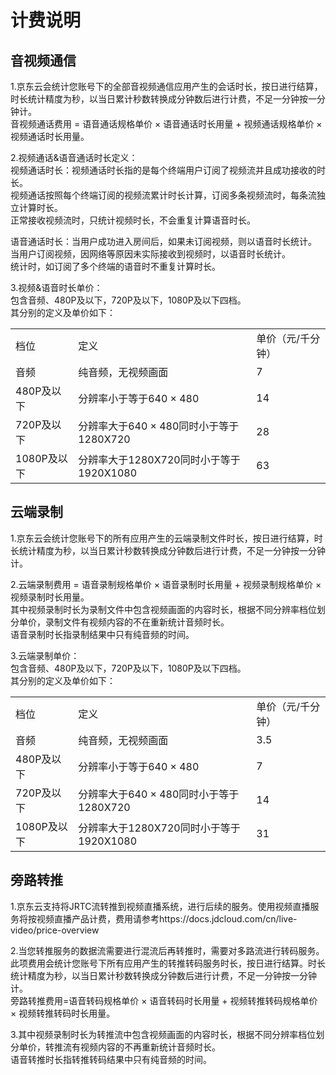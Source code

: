 # 计费说明

## 音视频通信  

1.京东云会统计您账号下的全部音视频通信应用产生的会话时长，按日进行结算，时长统计精度为秒，以当日累计秒数转换成分钟数后进行计费，不足一分钟按一分钟计。  
音视频通话费用 = 语音通话规格单价 × 语音通话时长用量 + 视频通话规格单价 × 视频通话时长用量。  

2.视频通话&语音通话时长定义：  
视频通话时长：视频通话时长指的是每个终端用户订阅了视频流并且成功接收的时长。  
视频通话按照每个终端订阅的视频流累计时长计算，订阅多条视频流时，每条流独立计算时长。  
正常接收视频流时，只统计视频时长，不会重复计算语音时长。  

语音通话时长：当用户成功进入房间后，如果未订阅视频，则以语音时长统计。   
当用户订阅视频，因网络等原因未实际接收到视频时，以语音时长统计。  
统计时，如订阅了多个终端的语音时不重复计算时长。  
 
3.视频&语音时长单价：  
包含音频、480P及以下，720P及以下，1080P及以下四档。  
其分别的定义及单价如下：  
<table>
<tr>
    <td>档位<br/>
    <td>定义<br/>  
  <td>单价（元/千分钟）</td>
</tr>
  <tr>
    <td>音频</td>
    <td>纯音频，无视频画面</td>
    <td>7</td>
</tr>
<tr>
    <td>480P及以下</td>
    <td>分辨率小于等于640 × 480</td>
    <td>14</td>
</tr>
<tr>
    <td>720P及以下</td>
    <td>分辨率大于640 × 480同时小于等于1280X720</td>
    <td>28</td>
</tr>
  <tr>
    <td>1080P及以下</td>
    <td>分辨率大于1280X720同时小于等于1920X1080</td>
    <td>63</td>
</tr>
</table>

## 云端录制    
  
1.京东云会统计您账号下的所有应用产生的云端录制文件时长，按日进行结算，时长统计精度为秒，以当日累计秒数转换成分钟数后进行计费，不足一分钟按一分钟计。   

2.云端录制费用 = 语音录制规格单价 × 语音录制时长用量 + 视频录制规格单价 × 视频录制时长用量。      
其中视频录制时长为录制文件中包含视频画面的内容时长，根据不同分辨率档位划分单价，录制文件有视频内容的不在重新统计音频时长。    
语音录制时长指录制结果中只有纯音频的时间。  
  
3.云端录制单价：  
包含音频、480P及以下，720P及以下，1080P及以下四档。  
其分别的定义及单价如下：  
<table>
<tr>
    <td>档位<br/>
    <td>定义<br/>  
  <td>单价（元/千分钟）</td>
</tr>
  <tr>
    <td>音频</td>
    <td>纯音频，无视频画面</td>
    <td>3.5</td>
</tr>
<tr>
    <td>480P及以下</td>
    <td>分辨率小于等于640 × 480</td>
    <td>7</td>
</tr>
<tr>
    <td>720P及以下</td>
    <td>分辨率大于640 × 480同时小于等于1280X720</td>
    <td>14</td>
</tr>
  <tr>
    <td>1080P及以下</td>
    <td>分辨率大于1280X720同时小于等于1920X1080</td>
    <td>31</td>
</tr>
</table>

## 旁路转推 

1.京东云支持将JRTC流转推到视频直播系统，进行后续的服务。使用视频直播服务将按视频直播产品计费，费用请参考https://docs.jdcloud.com/cn/live-video/price-overview  

2.当您转推服务的数据流需要进行混流后再转推时，需要对多路流进行转码服务。  
此项费用会统计您账号下所有应用产生的转推转码服务时长，按日进行结算。时长统计精度为秒，以当日累计秒数转换成分钟数后进行计费，不足一分钟按一分钟计。   
旁路转推费用=语音转码规格单价 × 语音转码时长用量 + 视频转推转码规格单价 × 视频转推转码时长用量。   

3.其中视频录制时长为转推流中包含视频画面的内容时长，根据不同分辨率档位划分单价，转推流有视频内容的不再重新统计音频时长。  
语音转推时长指转推转码结果中只有纯音频的时间。    








